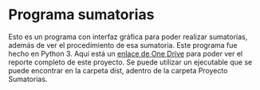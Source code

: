 # Programa sumatorias
Esto es un programa con interfaz gráfica para poder realizar sumatorias, además de ver el procedimiento de esa sumatoria. Este programa fue hecho en Python 3.
Aquí está un [enlace de One Drive](https://1drv.ms/w/s!Ank53D4hcQu19zyvKhNHN96jm1vb?e=HeXhk3) para poder ver el reporte completo de este proyecto.
Se puede utilizar un ejecutable que se puede encontrar en la carpeta dist, adentro de la carpeta Proyecto Sumatorias.
